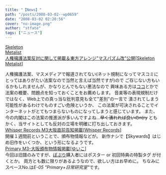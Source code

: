 ```yaml
---
title: "【News】"
path: "/posts/2008-03-02--wp0659"
date: "2008-03-02 02:20:56"
cover: "no-image.png"
author: "stfate"
tags: ["ニュース"]
---
```


<style type="text/css">
<!--
p {white-space: pre-wrap};
-->
</style>

<a class="topics" href="http://wakimata0rz.hp.infoseek.co.jp/" target="_blank">Skeleton Metalist 人権擁護法案反対に関して掲載＆東方アレンジ"マスパズム改"公開</a><span class="junre">[<a href="http://wakimata0rz.hp.infoseek.co.jp/" target="_blank">Skeleton Metalist</a>]</span>
<div class="news">人権擁護法案、マスメディアで報道されてない(ネット規制になってマスコミにとってはありがたい法案なので当然と言えば当然ですが)ので
ご存じない方もいるかもしれませんが、かなりとんでもない悪法なので
興味ある方は<a href="http://blog.livedoor.jp/monster_00/" target="_blank">ココ</a>とかで法案の概要、問題点を知っておくことをお薦めします。
音楽等の表現規制だけではなく、Web上での真っ当な批判意見も全て"差別"の一言で
潰されてしまう可能性があるわけでものすごい危険というか、
この法案が可決されることでインターネットがとてもつまらないものになってしまうと感じています。
また、今の内閣はこの法案の推進派が多いんですよね…<del>早く潰れれば良いのn(ry</del>
ともかく、当サイトとしても反対の立場を明確に打ち出しておきます。</div>
<a class="topics" href="http://www11.plala.or.jp/whispers/" target="_blank">Whisper Records M3大阪直前告知掲載</a><span class="junre">[<a href="http://www11.plala.or.jp/whispers/" target="_blank">Whisper Records</a>]</span>
<div class="news">開催１週間前ということで、頒布物情報などが。
新作ナシで【Skywards】はじめ旧作をいくつか、という形になるようです。</div>
<a class="topics" href="http://www.edit.ne.jp/~shira/" target="_blank">Primary M3-大阪頒布物情報掲載</a><span class="junre">[<a href="http://www.edit.ne.jp/~shira/" target="_blank">ゆいこ</a>]</span>
<div class="news">今回は旧譜のみですが、<a href="http://www.edit.ne.jp/~shira/3rd_album/pot-pourri/" target="_blank">ぽぷり</a>購入者にはポスター or 初回特典の特製タグ が付くとか。
両方とも数に限りがあるようなので、欲しい方はお早めに。
ちなみにスペースNo.は<em>E-05 "Primary+日常研究室"</em>です。</div>
